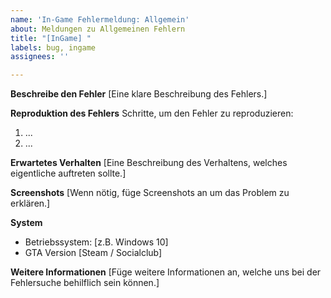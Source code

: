 ```yaml
---
name: 'In-Game Fehlermeldung: Allgemein'
about: Meldungen zu Allgemeinen Fehlern
title: "[InGame] "
labels: bug, ingame
assignees: ''

---
```


**Beschreibe den Fehler**
[Eine klare Beschreibung des Fehlers.]

**Reproduktion des Fehlers**
Schritte, um den Fehler zu reproduzieren:
1. ...
2. ...

**Erwartetes Verhalten**
[Eine Beschreibung des Verhaltens, welches eigentliche auftreten sollte.]

**Screenshots**
[Wenn nötig, füge Screenshots an um das Problem zu erklären.]

**System**
 - Betriebssystem: [z.B. Windows 10]
 - GTA Version [Steam / Socialclub]

**Weitere Informationen**
[Füge weitere Informationen an, welche uns bei der Fehlersuche behilflich sein können.]
